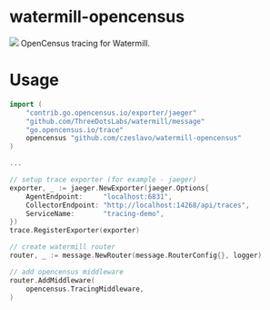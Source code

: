 # watermill-opencensus
[![](https://godoc.org/github.com/czeslavo/watermill-opencensus?status.svg)](http://godoc.org/github.com/czeslavo/watermill-opencensus)
OpenCensus tracing for Watermill.

# Usage
```go
import (
    "contrib.go.opencensus.io/exporter/jaeger"
    "github.com/ThreeDotsLabs/watermill/message"
    "go.opencensus.io/trace"
    opencensus "github.com/czeslavo/watermill-opencensus"
)

...

// setup trace exporter (for example - jaeger)
exporter, _ := jaeger.NewExporter(jaeger.Options{
    AgentEndpoint:     "localhost:6831",
    CollectorEndpoint: "http://localhost:14268/api/traces",
    ServiceName:       "tracing-demo",
})
trace.RegisterExporter(exporter)

// create watermill router
router, _ := message.NewRouter(message.RouterConfig{}, logger)

// add opencensus middleware 
router.AddMiddleware(
    opencensus.TracingMiddleware,
)
```